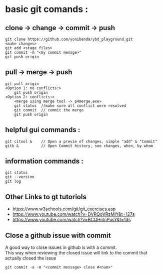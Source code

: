 # basic git comands :
## clone -> change -> commit -> push
```
git clone https://github.com/yonibenda/ybd_playground.git
<make changes>
git add <stage files>
git commit -m "<my commit messge>"
git push origin
```
## pull -> merge -> push
```
git pull origin
<Option 1: no conflicts:>
    git push origin
<Option 2: conflicts:>
    <merge using merge tool -> p4merge.exe>
    git status  //make sure all conflict were resolved
    git commit  // commit the merge 
    git push origin
```

## helpful gui commands :
```
git citool &    // Open a previe of changes, simple "add" & "Commit"
gitk &          // Open Commit history, see changes, when, by whom
```

## information commands :
```
git status   
git --version   
git log 
```
## Other Links to gt tutoriols
- https://www.w3schools.com/git/git_exercises.asp
- https://www.youtube.com/watch?v=DVRQoVRzMIY&t=127s
- https://www.youtube.com/watch?v=BCQHnlnPusY&t=13s

## Close a github issue with commit
A good way to close issues in github is with a commit.  
This way when reviewing the closed issue will link to the commit that actually closed the issue
```
git commit -a -m "<commit message> close #<num>"
```